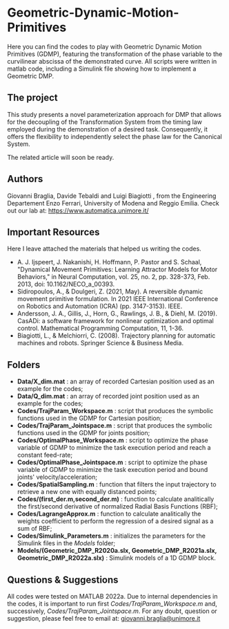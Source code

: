 # Geometric-Dynamic-Motion-Primitives

Here you can find the codes to play with Geometric Dynamic Motion Primitives (GDMP), featuring the transformation of the phase variable to the curvilinear abscissa of the demonstrated curve. All scripts were written in matlab code, including a Simulink file showing how to implement a Geometric DMP.

## The project
This study presents a novel parameterization approach for DMP that allows for the decoupling of the Transformation System from the timing law employed during the demonstration of a desired task. Consequently, it offers the flexibility to independently select the phase law for the Canonical System.

The related article will soon be ready.

## Authors
Giovanni Braglia, Davide Tebaldi and Luigi Biagiotti , from the Engineering Departement Enzo Ferrari, University of Modena and Reggio Emilia.
Check out our lab at: https://www.automatica.unimore.it/

## Important Resources

Here I leave attached the materials that helped us writing the codes.

- A. J. Ijspeert, J. Nakanishi, H. Hoffmann, P. Pastor and S. Schaal, "Dynamical Movement Primitives: Learning Attractor Models for Motor Behaviors," in Neural Computation, vol. 25, no. 2, pp. 328-373, Feb. 2013, doi: 10.1162/NECO_a_00393.
- Sidiropoulos, A., & Doulgeri, Z. (2021, May). A reversible dynamic movement primitive formulation. In 2021 IEEE International Conference on Robotics and Automation (ICRA) (pp. 3147-3153). IEEE.
- Andersson, J. A., Gillis, J., Horn, G., Rawlings, J. B., & Diehl, M. (2019). CasADi: a software framework for nonlinear optimization and optimal control. Mathematical Programming Computation, 11, 1-36.
- Biagiotti, L., & Melchiorri, C. (2008). Trajectory planning for automatic machines and robots. Springer Science & Business Media.

## Folders

- **Data/X_dim.mat** : an array of recorded Cartesian position used as an example for the codes;
- **Data/Q_dim.mat** : an array of recorded joint position used as an example for the codes; 
- **Codes/TrajParam_Workspace.m** : script that produces the symbolic functions used in the GDMP for Cartesian position;
- **Codes/TrajParam_Jointspace.m** : script that produces the symbolic functions used in the GDMP for joints position; 
- **Codes/OptimalPhase_Workspace.m** : script to optimize the phase variable of GDMP to minimize the task execution period and reach a constant feed-rate;
- **Codes/OptimalPhase_Jointspace.m** : script to optimize the phase variable of GDMP to minimize the task execution period and bound joints' velocity/acceleration;
- **Codes/SpatialSampling.m** : function that filters the input trajectory to retrieve a new one with equally distanced points;
- **Codes/(first_der.m,second_der.m)** : function to calculate analitically the first/second derivative of normalized Radial Basis Functions (RBF);
- **Codes/LagrangeApprox.m** : function to calculate analitically the weights coefficient to perform the regression of a desired signal as a sum of RBF;
- **Codes/Simulink_Parameters.m** : initializes the parameters for the Simulink files in the *Models* folder;
- **Models/(Geometric_DMP_R2020a.slx, Geometric_DMP_R2021a.slx, Geometric_DMP_R2022a.slx)** : Simulink models of a 1D GDMP block.

## Questions & Suggestions
All codes were tested on MATLAB 2022a. Due to internal dependencies in the codes, it is important to run first *Codes/TrajParam_Workspace.m* and, successively, *Codes/TrajParam_Jointspace.m*.
For any doubt, question or suggestion, please feel free to email at:
giovanni.braglia@unimore.it
